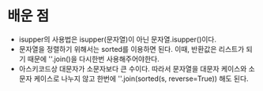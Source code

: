 # 배운 점  
* isupper의 사용법은 isupper(문자열)이 아닌 문자열.isupper()이다.  
* 문자열을 정렬하기 위해서는 sorted를 이용하면 된다. 이때, 반환값은 리스트가 되기 때문에 ''.join()을 다시한번 사용해주어야한다.   
* 아스키코드상 대문자가 소문자보다 큰 수이다. 따라서 문자열을 대문자 케이스와 소문자 케이스로 나누지 않고 한번에 ''.join(sorted(s, reverse=True)) 해도 된다. 

